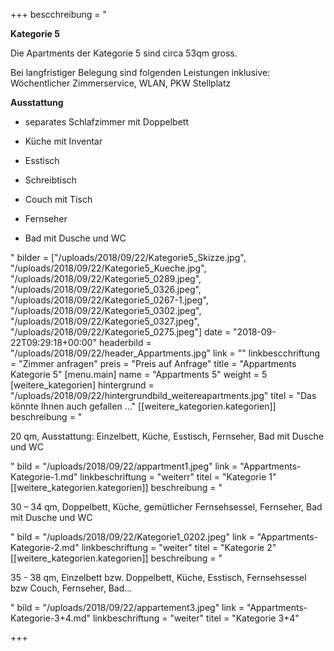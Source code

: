 +++
bescchreibung = "<p><strong>Kategorie 5</strong></p><p>Die Apartments der Kategorie 5 sind circa 53qm gross. </p><p>Bei langfristiger Belegung sind folgenden Leistungen inklusive:<br>Wöchentlicher Zimmerservice, WLAN, PKW Stellplatz</p><p><strong>Ausstattung</strong></p><ul><li><p>separates Schlafzimmer mit Doppelbett</p></li><li><p>Küche mit Inventar</p></li><li><p>Esstisch</p></li><li><p>Schreibtisch</p></li><li><p>Couch mit Tisch</p></li><li><p>Fernseher</p></li><li><p>Bad mit Dusche und WC</p></li></ul>"
bilder = ["/uploads/2018/09/22/Kategorie5_Skizze.jpg", "/uploads/2018/09/22/Kategorie5_Kueche.jpg", "/uploads/2018/09/22/Kategorie5_0289.jpeg", "/uploads/2018/09/22/Kategorie5_0326.jpeg", "/uploads/2018/09/22/Kategorie5_0267-1.jpeg", "/uploads/2018/09/22/Kategorie5_0302.jpeg", "/uploads/2018/09/22/Kategorie5_0327.jpeg", "/uploads/2018/09/22/Kategorie5_0275.jpeg"]
date = "2018-09-22T09:29:18+00:00"
headerbild = "/uploads/2018/09/22/header_Appartments.jpg"
link = ""
linkbescchriftung = "Zimmer anfragen"
preis = "Preis auf Anfrage"
title = "Appartments Kategorie 5"
[menu.main]
name = "Appartments 5"
weight = 5
[weitere_kategorien]
hintergrund = "/uploads/2018/09/22/hintergrundbild_weitereapartments.jpg"
titel = "Das könnte Ihnen auch gefallen ..."
[[weitere_kategorien.kategorien]]
beschreibung = "<p>20 qm, Ausstattung: Einzelbett, Küche, Esstisch, Fernseher, Bad mit Dusche und WC</p>"
bild = "/uploads/2018/09/22/appartment1.jpeg"
link = "Appartments-Kategorie-1.md"
linkbeschriftung = "weiterr"
titel = "Kategorie 1"
[[weitere_kategorien.kategorien]]
beschreibung = "<p>30 – 34 qm, Doppelbett, Küche, gemütlicher Fernsehsessel, Fernseher, Bad mit Dusche und WC</p>"
bild = "/uploads/2018/09/22/Kategorie1_0202.jpeg"
link = "Appartments-Kategorie-2.md"
linkbeschriftung = "weiter"
titel = "Kategorie 2"
[[weitere_kategorien.kategorien]]
beschreibung = "<p>35 - 38 qm, Einzelbett bzw. Doppelbett, Küche, Esstisch, Fernsehsessel bzw Couch, Fernseher, Bad...</p>"
bild = "/uploads/2018/09/22/appartement3.jpeg"
link = "Appartments-Kategorie-3+4.md"
linkbeschriftung = "weiter"
titel = "Kategorie 3+4"

+++

